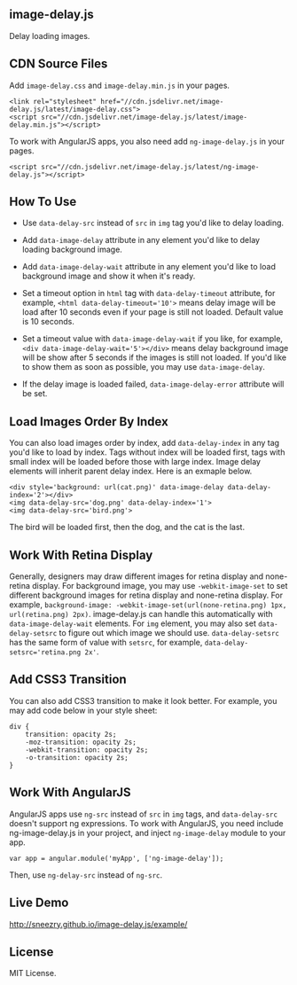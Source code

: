 ## image-delay.js

Delay loading images.

## CDN Source Files

Add `image-delay.css` and `image-delay.min.js` in your pages.

```
<link rel="stylesheet" href="//cdn.jsdelivr.net/image-delay.js/latest/image-delay.css">
<script src="//cdn.jsdelivr.net/image-delay.js/latest/image-delay.min.js"></script>
```

To work with AngularJS apps, you also need add `ng-image-delay.js` in your pages.

```
<script src="//cdn.jsdelivr.net/image-delay.js/latest/ng-image-delay.js"></script>
```

## How To Use

* Use `data-delay-src` instead of `src` in `img` tag you'd like to delay loading.

* Add `data-image-delay` attribute in any element you'd like to delay loading background image.

* Add `data-image-delay-wait` attribute in any element you'd like to load background image and show it when it's ready.

* Set a timeout option in `html` tag with `data-delay-timeout` attribute, for example, `<html data-delay-timeout='10'>` means delay image will be load after 10 seconds even if your page is still not loaded. Default value is 10 seconds.

* Set a timeout value with `data-image-delay-wait` if you like, for example, `<div data-image-delay-wait='5'></div>` means delay background image will be show after 5 seconds if the images is still not loaded. If you'd like to show them as soon as possible, you may use `data-image-delay`.

* If the delay image is loaded failed, `data-image-delay-error` attribute will be set.

## Load Images Order By Index

You can also load images order by index, add `data-delay-index` in any tag you'd like to load by index. Tags without index will be loaded first, tags with small index will be loaded before those with large index. Image delay elements will inherit parent delay index. Here is an exmaple below.

```
<div style='background: url(cat.png)' data-image-delay data-delay-index='2'></div>
<img data-delay-src='dog.png' data-delay-index='1'>
<img data-delay-src='bird.png'>
```

The bird will be loaded first, then the dog, and the cat is the last.

## Work With Retina Display

Generally, designers may draw different images for retina display and none-retina display. For background image, you may use `-webkit-image-set` to set different background images for retina display and none-retina display. For example, `background-image: -webkit-image-set(url(none-retina.png) 1px, url(retina.png) 2px)`. image-delay.js can handle this automatically with `data-image-delay-wait` elements. For `img` element, you may also set `data-delay-setsrc` to figure out which image we should use. `data-delay-setsrc` has the same form of value with `setsrc`, for example, `data-delay-setsrc='retina.png 2x'`.

## Add CSS3 Transition

You can also add CSS3 transition to make it look better. For example, you may add code below in your style sheet:

```
div {
    transition: opacity 2s;
    -moz-transition: opacity 2s;
    -webkit-transition: opacity 2s;
    -o-transition: opacity 2s;
}
```

## Work With AngularJS

AngularJS apps use `ng-src` instead of `src` in `img` tags, and `data-delay-src` doesn't support ng expressions. To work with AngularJS, you need include ng-image-delay.js in your project, and inject `ng-image-delay` module to your app.

```
var app = angular.module('myApp', ['ng-image-delay']);
```

Then, use `ng-delay-src` instead of `ng-src`.

## Live Demo

<http://sneezry.github.io/image-delay.js/example/>

## License

MIT License.
